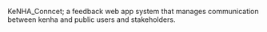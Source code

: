 KeNHA_Conncet; a feedback web app system that manages communication between kenha and public users and stakeholders.
